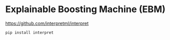 # Explainable Boosting Machine (EBM)

https://github.com/interpretml/interpret

```
pip install interpret
```

